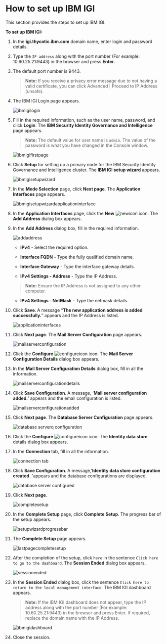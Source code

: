 [title]: # (How to set up IBM IGI)
[tags]: # (introduction)
[priority]: # (103)
[display]: # (none)
# How to set up IBM IGI

<!-- add troubleshooting topic and info -->

This section provides the steps to set up IBM IGI.

__To set up IBM IGI:__

1. In the __igi.thycotic.ibm.com__ domain name, enter login and password details.

1. Type the `IP address` along with the port number (For example: 10.60.25.21:9443) in the browser and press __Enter__.
1. The default port number is 9443.

   >**Note:** If you receive a privacy error message due to not having a valid certificate, you can click Advanced | Proceed to IP Address (unsafe).

1. The IBM IGI Login page appears.

   ![ibmigilogin](images/ibmigilogin.png)
1. Fill in the required information, such as the user name, password, and click __Login__. The __IBM Security Identity Governance and Intelligence__ page appears.

   >__Note:__ The default value for user name is `admin`. The value of the password is what you have changed in the Console window.

   ![ibmigifirstpage](images/ibmigifirstpage.png)
1. Click __Setup__ for setting up a primary node for the IBM Security Identity Governance and Intelligence cluster. The __IBM IGI setup wizard__ appears.

   ![ibmigisetupwizard](images/ibmigisetupwizard.png)
1. In the __Mode Selection__ page, click __Next page__. The __Application Interfaces__ page appears.

   ![ibmigisetupwizardapplicationinterface](images/ibmigisetupwizardapplicationinterface.png)
1. In the __Application Interfaces__ page, click the __New__ ![newicon](images/newicon.png) icon. The __Add Address__ dialog box appears.
1. In the __Add Address__ dialog box, fill in the required information.

   ![addaddress](images/addaddress.png)

    * __IPv4__ - Select the required option.

    * __Interface FQDN__ - Type the fully qualified domain name.

    * __Interface Gateway__ - Type the interface gateway details.

    * __IPv4 Settings - Address__ - Type the IP Address.

   >**Note:** Ensure the IP Address is not assigned to any other computer.

    * __IPv4 Settings - NetMask__ - Type the netmask details.

1. Click __Save__. A message “__The new application address is added successfully.__” appears and the IP Address is listed.

   ![applicationinterfaces](images/applicationinterfaces.png)
1. Click __Next page__. The __Mail Server Configuration__ page appears.

   ![mailserverconfiguration](images/mailserverconfiguration.png)
1. Click the __Configure__ ![configureicon](images/configureicon.png) icon. The __Mail Server Configuration Details__ dialog box appears.
1. In the __Mail Server Configuration Details__ dialog box, fill in all the information.

   ![mailserverconfigurationdetails](images/mailserverconfigurationdetails.png)
1. Click __Save Configuration__. A message, ‘__Mail server configuration added.__’ appears and the email configuration is listed.

   ![mailserverconfigurationadded](images/mailserverconfigurationadded.png)
1. Click __Next page__. The __Database Server Configuration__ page appears.

   ![database serverq configuration](images/databaseserverqconfiguration.png)
1. Click the __Configure__ ![configureicon](images/configureicon.png) icon. The __Identity data store__ details dialog box appears.
1. In the __Connection__ tab, fill in all the information.

   ![connection tab](images/connectiontab.png)
1. Click __Save Configuration__. A message,'__Identity data store configuration created.__ 'appears and the database configurations are displayed.

   ![database server configured](images/dbserverconfigured.png)
1. Click __Next page__.

   ![completesetup](images/completesetup.png)
1. In the __Complete Setup__ page, click __Complete Setup__. The progress bar of the setup appears.

   ![setupwizardprogressbar](images/setupwizardprogressbar.png)
1. The __Complete Setup__ page appears.

   ![lastpagecompletesetup](images/lastpagecompletesetup.png)
1. After the completion of the setup, click `here` in the sentence `Click here to go to the dashboard`. The __Session Ended__ dialog box appears.

   ![sessionended](images/sessionended.png)
1. In the __Session Ended__ dialog box, click the sentence `Click here to return to the local management interface`. The IBM IGI dashboard appears.

   >**Note:** If the IBM IGI dashboard does not appear, type the IP address along with the port number (For example: 10.60.25.21:9443) in the browser and press Enter. If required, replace the domain name with the IP Address.

   ![ibmigidashboard](images/ibmigidashboard.png)
1. Close the session.
